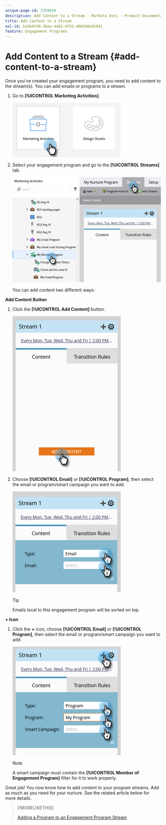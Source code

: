 ```yaml
---
unique-page-id: 2359659
description: Add Content to a Stream - Marketo Docs - Product Documentation
title: Add Content to a Stream
exl-id: b2db9f49-2baa-4d42-9755-480390a91041
feature: Engagement Programs
---
```

# Add Content to a Stream {#add-content-to-a-stream}

Once you've created your engagement program, you need to add content to the stream(s). You can add emails or programs to a stream.

1. Go to **[!UICONTROL Marketing Activities]**.

   ![](assets/add-content-to-a-stream-1.png)

1. Select your engagement program and go to the **[!UICONTROL Streams]** tab.

   ![](assets/add-content-to-a-stream-2.png)

   You can add content two different ways:

**Add Content Button**

1. Click the **[!UICONTROL Add Content]** button.

   ![](assets/add-content-to-a-stream-3.png)

1. Choose **[!UICONTROL Email]** _or_ **[!UICONTROL Program]**, then select the email or program/smart campaign you want to add.

   ![](assets/add-content-to-a-stream-4.png)

   >[!TIP]
   >
   >Emails local to this engagement program will be sorted on top.

**+ Icon**

1. Click the **+** icon, choose **[!UICONTROL Email]** _or_ **[!UICONTROL Program]**, then select the email or program/smart campaign you want to add.

   ![](assets/add-content-to-a-stream-5.png)

   >[!NOTE]
   >
   >A smart campaign must contain the **[!UICONTROL Member of Engagement Program]** filter for it to work properly.

Great job! You now know how to add content to your program streams. Add as much as you need for your nurture. See the related article below for more details.

>[!MORELIKETHIS]
>
>[Adding a Program to an Engagement Program Stream](/help/marketo/product-docs/email-marketing/drip-nurturing/creating-an-engagement-program/adding-a-program-to-an-engagement-program-stream.md)
